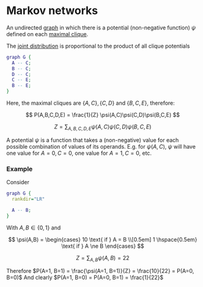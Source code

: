 # Markov networks

An undirected [graph](202210191454.md) in which there is a potential
(non-negative function) $\psi$ defined on each [maximal clique](202210131111.md).

The [joint distribution](202210081156.md) is proportional to the product of all
clique potentials

```dot
graph G {
  A -- C;
  B -- C;
  D -- C;
  C -- E;
  B -- E;
}
```

Here, the maximal cliques are $\left\{ A, C \right\}, \left\{ C, D \right\}$ and
$\left\{ B, C, E \right\}$, therefore:

$$
P(A,B,C,D,E) =  \frac{1}{Z} \psi(A,C)\psi(C,D)\psi(B,C,E)
$$

$$
Z = \sum_{A,B,C,D,E} \psi(A,C)\psi(C,D)\psi(B,C,E)
$$

A potential $\psi$ is a function that takes a (non-negative) value for each
possible combination of values of its operands. E.g. for $\psi(A, C)$,
$\psi$ will have one value for $A = 0, C = 0$, one value for $A = 1, C = 0$,
etc.

### Example

Consider

```dot
graph G {
  rankdir="LR"

  A -- B;
}
```

With $A, B \in \left\{ 0, 1 \right\}$ and

$$
\psi(A,B) = \begin{cases}
  10 \text{ if } A = B \\[0.5em]
  1 \hspace{0.5em}  \text{ if } A \ne B
\end{cases}
$$

$$
Z = \sum_{A, B} \psi(A, B)= 22
$$

Therefore $P(A=1, B=1) = \frac{\psi(A=1, B=1)}{Z} = \frac{10}{22} = P(A=0, B=0)$
And clearly $P(A=1, B=0) = P(A=0, B=1) = \frac{1}{22}$
